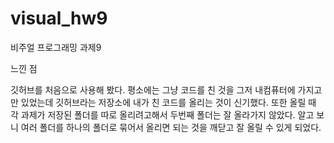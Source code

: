 # visual_hw9
비주얼 프로그래밍 과제9

느낀 점

깃허브를 처음으로 사용해 봤다. 
평소에는 그냥 코드를 친 것을 그저 내컴퓨터에 가지고만 있었는데 깃허브라는 저장소에 내가 친 코드를 올리는 것이 신기했다.
또한 올릴 때 각 과제가 저장된 폴더를 따로 올리려고해서 두번째 폴더는 잘 올라가지 않았다. 
알고 보니 여러 폴더를 하나의 폴더로 묶어서 올리면 되는 것을 깨닫고 잘 올릴 수 있게 되었다.
